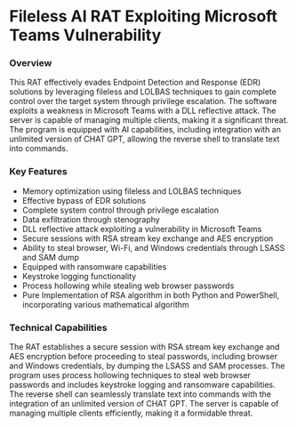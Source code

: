 # Fileless AI RAT Exploiting Microsoft Teams Vulnerability

### Overview
This RAT effectively evades Endpoint Detection and Response (EDR) solutions by leveraging fileless and LOLBAS techniques to gain complete control over the target system through privilege escalation. The software exploits a weakness in Microsoft Teams with a DLL reflective attack. The server is capable of managing multiple clients, making it a significant threat. The program is equipped with AI capabilities, including integration with an unlimited version of CHAT GPT, allowing the reverse shell to translate text into commands.

### Key Features
- Memory optimization using fileless and LOLBAS techniques
- Effective bypass of EDR solutions
- Complete system control through privilege escalation
- Data exfiltration through stenography
- DLL reflective attack exploiting a vulnerability in Microsoft Teams
- Secure sessions with RSA stream key exchange and AES encryption
- Ability to steal browser, Wi-Fi, and Windows credentials through LSASS and SAM dump
- Equipped with ransomware capabilities
- Keystroke logging functionality
- Process hollowing while stealing web browser passwords
- Pure Implementation of RSA algorithm in both Python and PowerShell, incorporating various mathematical algorithm

### Technical Capabilities
The RAT establishes a secure session with RSA stream key exchange and AES encryption before proceeding to steal passwords, including browser and Windows credentials, by dumping the LSASS and SAM processes. The program uses process hollowing techniques to steal web browser passwords and includes keystroke logging and ransomware capabilities. The reverse shell can seamlessly translate text into commands with the integration of an unlimited version of CHAT GPT. The server is capable of managing multiple clients efficiently, making it a formidable threat.
